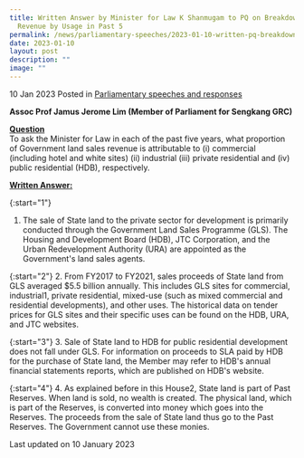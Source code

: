 ```yaml
---
title: Written Answer by Minister for Law K Shanmugam to PQ on Breakdown of GLS
  Revenue by Usage in Past 5
permalink: /news/parliamentary-speeches/2023-01-10-written-pq-breakdown-govt-land-sales-revenue-by-usage/
date: 2023-01-10
layout: post
description: ""
image: ""
---
```

10 Jan 2023 Posted in [Parliamentary speeches and responses](/news/parliamentary-speeches) 

**Assoc Prof Jamus Jerome Lim (Member of Parliament for Sengkang GRC)**

**<b><u>Question</u></b>** 
<br>To ask the Minister for Law in each of the past five years, what proportion of Government land sales revenue is attributable to (i) commercial (including hotel and white sites) (ii) industrial (iii) private residential and (iv) public residential (HDB), respectively.

**<b><u>Written Answer:</u></b>** 

{:start="1"} 
1.  The sale of State land to the private sector for development is primarily conducted through the Government Land Sales Programme (GLS). The Housing and Development Board (HDB), JTC Corporation, and the Urban Redevelopment Authority (URA) are appointed as the Government's land sales agents.

{:start="2"} 
2.  From FY2017 to FY2021, sales proceeds of State land from GLS averaged $5.5 billion annually. This includes GLS sites for commercial, industrial1, private residential, mixed-use (such as mixed commercial and residential developments), and other uses. The historical data on tender prices for GLS sites and their specific uses can be found on the HDB, URA, and JTC websites.

{:start="3"} 
3.  Sale of State land to HDB for public residential development does not fall under GLS. For information on proceeds to SLA paid by HDB for the purchase of State land, the Member may refer to HDB's annual financial statements reports, which are published on HDB's website.

{:start="4"} 
4.  As explained before in this House2, State land is part of Past Reserves. When land is sold, no wealth is created. The physical land, which is part of the Reserves, is converted into money which goes into the Reserves. The proceeds from the sale of State land thus go to the Past Reserves. The Government cannot use these monies.

<p class="right-side-updated">Last updated on 10 January 2023</p>